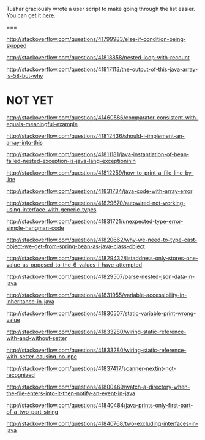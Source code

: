 Tushar graciously wrote a user script to make going through the list easier. You can get it [here](https://github.com/tusharjadhav219/Userscript-for-delete-candidates).

===

http://stackoverflow.com/questions/41799983/else-if-condition-being-skipped

http://stackoverflow.com/questions/41818858/nested-loop-with-recount

http://stackoverflow.com/questions/41817113/the-output-of-this-java-array-is-58-but-why

NOT YET
=====

http://stackoverflow.com/questions/41460586/comparator-consistent-with-equals-meaningful-example

http://stackoverflow.com/questions/41812436/should-i-implement-an-array-into-this

http://stackoverflow.com/questions/41811181/java-instantiation-of-bean-failed-nested-exception-is-java-lang-exceptioninin

http://stackoverflow.com/questions/41812259/how-to-print-a-file-line-by-line

http://stackoverflow.com/questions/41831734/java-code-with-array-error

http://stackoverflow.com/questions/41829670/autowired-not-working-using-interface-with-generic-types

http://stackoverflow.com/questions/41831721/unexpected-type-error-simple-hangman-code

http://stackoverflow.com/questions/41820662/why-we-need-to-type-cast-object-we-get-from-spring-bean-as-java-class-object

http://stackoverflow.com/questions/41829432/listaddress-only-stores-one-value-as-opposed-to-the-6-values-i-have-attempted

http://stackoverflow.com/questions/41829507/parse-nested-json-data-in-java

http://stackoverflow.com/questions/41831955/variable-accessibility-in-inheritance-in-java

http://stackoverflow.com/questions/41830507/static-variable-print-wrong-value

http://stackoverflow.com/questions/41833280/wiring-static-reference-with-and-without-setter

http://stackoverflow.com/questions/41833280/wiring-static-reference-with-setter-causing-no-npe

http://stackoverflow.com/questions/41837417/scanner-nextint-not-recognized

http://stackoverflow.com/questions/41800469/watch-a-directory-when-the-file-enters-into-it-then-notify-an-event-in-java

http://stackoverflow.com/questions/41840484/java-prints-only-first-part-of-a-two-part-string

http://stackoverflow.com/questions/41840768/two-excluding-interfaces-in-java